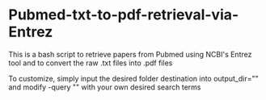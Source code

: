 # Pubmed-txt-to-pdf-retrieval-via-Entrez
This is a bash script to retrieve papers from Pubmed using NCBI's Entrez tool and to convert the raw .txt files into .pdf files

To customize, simply input the desired folder destination into output_dir=""  and modify -query "" with your own desired search terms
